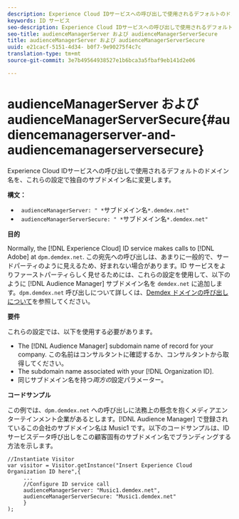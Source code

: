 ```yaml
---
description: Experience Cloud IDサービスへの呼び出しで使用されるデフォルトのドメイン名を、これらの設定で独自のサブドメイン名に変更します。
keywords: ID サービス
seo-description: Experience Cloud IDサービスへの呼び出しで使用されるデフォルトのドメイン名を、これらの設定で独自のサブドメイン名に変更します。
seo-title: audienceManagerServer および audienceManagerServerSecure
title: audienceManagerServer および audienceManagerServerSecure
uuid: e21cacf-5151-4d34- b0f7-9e90275f4c7c
translation-type: tm+mt
source-git-commit: 3e7b49564938527e1b6bca3a5fbaf9eb141d2e06

---
```



# audienceManagerServer および audienceManagerServerSecure{#audiencemanagerserver-and-audiencemanagerserversecure}

Experience Cloud IDサービスへの呼び出しで使用されるデフォルトのドメイン名を、これらの設定で独自のサブドメイン名に変更します。

**構文：**

* ` audienceManagerServer: " *`サブドメイン名`*.demdex.net"`
* ` audienceManagerServerSecure: " *`サブドメイン名`*.demdex.net"`

**目的**

Normally, the [!DNL Experience Cloud] ID service makes calls to [!DNL Adobe] at `dpm.demdex.net`. この宛先への呼び出しは、あまりに一般的で、サードパーティのように見えるため、好まれない場合があります。ID サービスをよりファーストパーティらしく見せるためには、これらの設定を使用して、以下のように [!DNL Audience Manager] サブドメイン名を `demdex.net` に追加します。`dpm.demdex.net` 呼び出しについて詳しくは、[Demdex ドメインの呼び出しについて](https://marketing.adobe.com/resources/help/en_US/aam/demdex-calls.html)を参照してください。

**要件**

これらの設定では、以下を使用する必要があります。

* The [!DNL Audience Manager] subdomain name of record for your company. この名前はコンサルタントに確認するか、コンサルタントから取得してください。
* The subdomain name associated with your [!DNL Organization ID].
* 同じサブドメイン名を持つ*両方の*設定パラメーター。

**コードサンプル**

この例では、`dpm.demdex.net` への呼び出しに法務上の懸念を抱くメディアエンターテインメント企業があるとします。[!DNL Audience Manager] で登録されているこの会社のサブドメイン名は Music1 です。以下のコードサンプルは、ID サービスデータ呼び出しをこの顧客固有のサブドメイン名でブランディングする方法を示します。

```
//Instantiate Visitor 
var visitor = Visitor.getInstance("Insert Experience Cloud Organization ID here",{ 
     ... 
     //Configure ID service call 
     audienceManagerServer: "Music1.demdex.net", 
     audienceManagerServerSecure: "Music1.demdex.net" 
     } 
);
```

